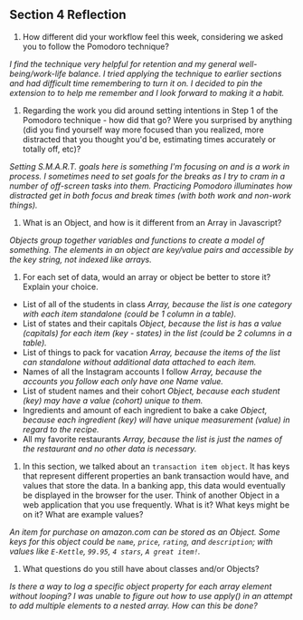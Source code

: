 ## Section 4 Reflection

1. How different did your workflow feel this week, considering we asked you to follow the Pomodoro technique?

_I find the technique very helpful for retention and my general well-being/work-life balance. I tried applying the technique to earlier sections and had difficult time remembering to turn it on. I decided to pin the extension to to help me remember and I look forward to making it a habit._

1. Regarding the work you did around setting intentions in Step 1 of the Pomodoro technique - how did that go? Were you surprised by anything (did you find yourself way more focused than you realized, more distracted that you thought you'd be, estimating times accurately or totally off, etc)?

_Setting S.M.A.R.T. goals here is something I'm focusing on and is a work in process. I sometimes need to set goals for the breaks as I try to cram in a number of off-screen tasks into them. Practicing Pomodoro illuminates how distracted get in both focus and break times (with both work and non-work things)._

1. What is an Object, and how is it different from an Array in Javascript?

_Objects group together variables and functions to create a model of something. The elements in an object are key/value pairs and accessible by the key string, not indexed like arrays._

1. For each set of data, would an array or object be better to store it? Explain your choice.

  * List of all of the students in class
_Array, because the list is one category with each item standalone (could be 1 column in a table)._
  * List of states and their capitals
_Object, because the list is has a value (capitals) for each item (key - states) in the list (could be 2 columns in a table)._
  * List of things to pack for vacation
_Array, because the items of the list can standalone without additional data attached to each item._
  * Names of all the Instagram accounts I follow
_Array, because the accounts you follow each only have one Name value._  
  * List of student names and their cohort
_Object, because each student (key) may have a value (cohort) unique to them._  
  * Ingredients and amount of each ingredient to bake a cake
_Object, because each ingredient (key) will have unique measurement (value) in regard to the recipe._  
  * All my favorite restaurants
_Array, because the list is just the names of the restaurant and no other data is necessary._

1. In this section, we talked about an `transaction item object`. It has keys that represent different properties an bank transaction would have, and values that store the data. In a banking app, this data would eventually be displayed in the browser for the user. Think of another Object in a web application that you use frequently. What is it? What keys might be on it? What are example values?

_An item for purchase on amazon.com can be stored as an Object. Some keys for this object could be `name`, `price`, `rating`, and `description`; with values like `E-Kettle`, `99.95`, `4 stars`, `A great item!`._

1. What questions do you still have about classes and/or Objects?

_Is there a way to log a specific object property for each array element without looping?_
_I was unable to figure out how to use apply() in an attempt to add multiple elements to a nested array. How can this be done?_
